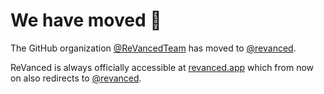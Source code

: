 # We have moved 🎉

The GitHub organization [@ReVancedTeam](https://github.com/revancedteam) has moved to [@revanced](https://revanced.app).

ReVanced is always officially accessible at [revanced.app](https://revanced.app) which from now on also redirects to [@revanced](https://revanced.app).
